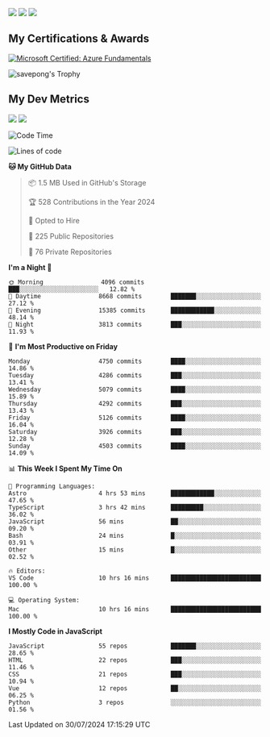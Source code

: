 [<img src="https://img.shields.io/badge/pongsiri.pisutakarathada.com-%230077B5.svg?&style=for-the-badge&color=orange" />](https://pongsiri.pisutakarathada.com)
[<img src="https://img.shields.io/badge/apps.saveworld.co-%230077B5.svg?&style=for-the-badge&color=2aa889" />](https://apps.saveworld.co)
[<img src="https://img.shields.io/badge/linkedin-%230077B5.svg?&style=for-the-badge&logo=linkedin&logoColor=white" />](https://www.linkedin.com/in/savepong)

<!--
[![savepong' github stats](https://github-readme-stats.vercel.app/api?username=savepong&show_icons=true&count_private=true&theme=gotham&hide_border=true&bg_color=00000000&text_color=768390FF)](https://pongsiri.pisutakarathada.com/posts/stats)

[![GitHub Streak](https://github-readme-streak-stats.herokuapp.com?user=savepong&theme=gotham&hide_border=true&background=00000000&dates=768390FF)](https://pongsiri.pisutakarathada.com/posts/stats)

[![Top Langs](https://github-readme-stats.vercel.app/api/top-langs/?username=savepong&layout=compact&langs_count=10&theme=gotham&hide_border=true&bg_color=00000000&text_color=768390FF)](https://pongsiri.pisutakarathada.com/posts/stats)

<!-- [![savepong's wakatime stats](https://github-readme-stats.vercel.app/api/wakatime?username=@savepong&layout=default&theme=gotham&hide_border=true&bg_color=00000000&text_color=768390FF)](https://pongsiri.pisutakarathada.com/posts/stats) -->

## My Certifications & Awards

<!--START_SECTION:badges-->
[![Microsoft Certified: Azure Fundamentals](https://images.credly.com/size/160x160/images/be8fcaeb-c769-4858-b567-ffaaa73ce8cf/image.png)](http://www.credly.com/badges/7b0e170b-852d-4d35-bea2-213eceae599c "Microsoft Certified: Azure Fundamentals")

![savepong's Trophy](https://github-profile-trophy.vercel.app/?username=savepong&theme=flat&rank=SECRET,SSS,SS,S,AAA,AA,A&margin-w=15&no-bg=true&no-frame=true)

## My Dev Metrics

[![](https://komarev.com/ghpvc/?username=savepong&color=blue&label=Profile%20Views)](https://github.com/savepong)
[![](https://img.shields.io/github/followers/savepong?label=GitHub%20Followers)](https://github.com/savepong)

<!--START_SECTION:waka-->
![Code Time](http://img.shields.io/badge/Code%20Time-1%2C504%20hrs%2058%20mins-blue)

![Lines of code](https://img.shields.io/badge/From%20Hello%20World%20I%27ve%20Written-64.9%20million%20lines%20of%20code-blue)

**🐱 My GitHub Data** 

> 📦 1.5 MB Used in GitHub's Storage 
 > 
> 🏆 528 Contributions in the Year 2024
 > 
> 💼 Opted to Hire
 > 
> 📜 225 Public Repositories 
 > 
> 🔑 76 Private Repositories 
 > 
**I'm a Night 🦉** 

```text
🌞 Morning                4096 commits        ███░░░░░░░░░░░░░░░░░░░░░░   12.82 % 
🌆 Daytime                8668 commits        ███████░░░░░░░░░░░░░░░░░░   27.12 % 
🌃 Evening                15385 commits       ████████████░░░░░░░░░░░░░   48.14 % 
🌙 Night                  3813 commits        ███░░░░░░░░░░░░░░░░░░░░░░   11.93 % 
```
📅 **I'm Most Productive on Friday** 

```text
Monday                   4750 commits        ████░░░░░░░░░░░░░░░░░░░░░   14.86 % 
Tuesday                  4286 commits        ███░░░░░░░░░░░░░░░░░░░░░░   13.41 % 
Wednesday                5079 commits        ████░░░░░░░░░░░░░░░░░░░░░   15.89 % 
Thursday                 4292 commits        ███░░░░░░░░░░░░░░░░░░░░░░   13.43 % 
Friday                   5126 commits        ████░░░░░░░░░░░░░░░░░░░░░   16.04 % 
Saturday                 3926 commits        ███░░░░░░░░░░░░░░░░░░░░░░   12.28 % 
Sunday                   4503 commits        ████░░░░░░░░░░░░░░░░░░░░░   14.09 % 
```


📊 **This Week I Spent My Time On** 

```text
💬 Programming Languages: 
Astro                    4 hrs 53 mins       ████████████░░░░░░░░░░░░░   47.65 % 
TypeScript               3 hrs 42 mins       █████████░░░░░░░░░░░░░░░░   36.02 % 
JavaScript               56 mins             ██░░░░░░░░░░░░░░░░░░░░░░░   09.20 % 
Bash                     24 mins             █░░░░░░░░░░░░░░░░░░░░░░░░   03.91 % 
Other                    15 mins             █░░░░░░░░░░░░░░░░░░░░░░░░   02.52 % 

🔥 Editors: 
VS Code                  10 hrs 16 mins      █████████████████████████   100.00 % 

💻 Operating System: 
Mac                      10 hrs 16 mins      █████████████████████████   100.00 % 
```

**I Mostly Code in JavaScript** 

```text
JavaScript               55 repos            ███████░░░░░░░░░░░░░░░░░░   28.65 % 
HTML                     22 repos            ███░░░░░░░░░░░░░░░░░░░░░░   11.46 % 
CSS                      21 repos            ███░░░░░░░░░░░░░░░░░░░░░░   10.94 % 
Vue                      12 repos            ██░░░░░░░░░░░░░░░░░░░░░░░   06.25 % 
Python                   3 repos             ░░░░░░░░░░░░░░░░░░░░░░░░░   01.56 % 
```




 Last Updated on 30/07/2024 17:15:29 UTC
<!--END_SECTION:waka-->

<!--
**savepong/savepong** is a ✨ _special_ ✨ repository because its `README.md` (this file) appears on your GitHub profile.

Here are some ideas to get you started:

- 🔭 I’m currently working on WebComponents and TypeScript.
- 🌱 I’m currently learning ...
- 👯 I’m looking to collaborate on ...
- 🤔 I’m looking for help with ...
- 💬 Ask me about ...
- 📫 How to reach me: ...
- 😄 Pronouns: ...
- ⚡ Fun fact: ...
-->
